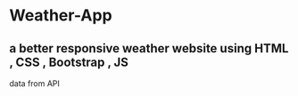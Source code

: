 # Weather-App
## a better responsive weather website using HTML , CSS , Bootstrap , JS 
data from API 
